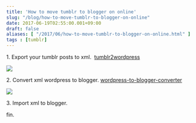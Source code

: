 ```yaml
---
title: 'How to move tumblr to blogger on online'
slug: "/blog/how-to-move-tumblr-to-blogger-on-online"
date: 2017-06-19T02:55:00.001+09:00
draft: false
aliases: [ "/2017/06/how-to-move-tumblr-to-blogger-on-online.html" ]
tags : [tumblr]
---
```


1\. Export your tumblr posts to xml.  [tumblr2wordpress](https://tumblr2wordpress.benapps.net/)  
  

[![](https://i.gyazo.com/075c0b644bc2d4d1e8a167e922950e61.png)](https://i.gyazo.com/075c0b644bc2d4d1e8a167e922950e61.png)

  
2\. Convert xml wordpress to blogger. [wordpress-to-blogger-converter](https://www.wordpress-to-blogger-converter.appspot.com/)  
  

[![](https://gyazo.com/7c4651d28d76573bda4a098fd5e63fcf.png)](https://gyazo.com/7c4651d28d76573bda4a098fd5e63fcf.png)

  
3\. Import xml to blogger.  
  
fin.